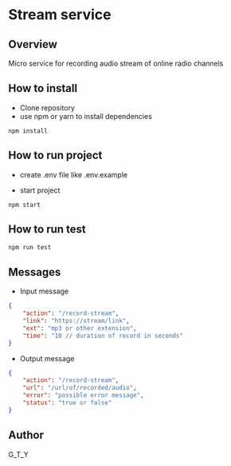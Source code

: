 # Stream service

## Overview

Micro service for recording audio stream of online radio channels

## How to install

- Clone repository
- use npm or yarn to install dependencies

````
npm install
````

## How to run project

* create .env file like .env.example

* start project

````
npm start
````

## How to run test
````
npm run test
````

## Messages

* Input message

```json
{
	"action": "/record-stream",
	"link": "https://stream/link",
	"ext": "mp3 or other extension",
	"time": "10 // duration of record in seconds" 
}
```

* Output message

```json
{
	"action": "/record-stream",
	"url": "/url/of/recorded/audio",
	"error": "possible error message",
	"status": "true or false"
}
```

## Author
G_T_Y
